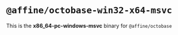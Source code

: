 # `@affine/octobase-win32-x64-msvc`

This is the **x86_64-pc-windows-msvc** binary for `@affine/octobase`
